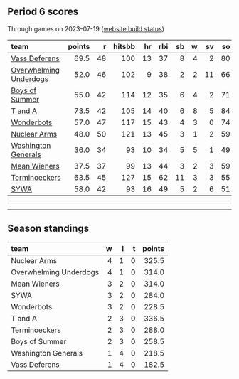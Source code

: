 

## Period 6 scores

Through games on 2023-07-19 ([website build status](https://github.com/brian-bot/pl-site/actions))


|team                   | points|  r| hitsbb| hr| rbi| sb|  w| sv| so|   era|  whip|
|:----------------------|------:|--:|------:|--:|---:|--:|--:|--:|--:|-----:|-----:|
|[Vass Deferens](./vassdeferens)|   69.5| 48|    100| 13|  37|  8|  4|  2| 80| 2.700| 1.091|
|[Overwhelming Underdogs](./overwhelmingunderdogs)|   52.0| 46|    102|  9|  38|  2|  2| 11| 66| 4.215| 1.010|
|[Boys of Summer](./boysofsummer)|   55.0| 42|    114| 12|  35|  6|  4|  2| 71| 4.117| 1.238|
|[T and A](./tanda)     |   73.5| 42|    105| 14|  40|  6|  8|  5| 84| 3.657| 1.219|
|[Wonderbots](./wonderbots)|   57.0| 47|    117| 15|  43|  4|  3|  0| 74| 5.226| 1.313|
|[Nuclear Arms](./nucleararms)|   48.0| 50|    121| 13|  45|  3|  1|  2| 59| 5.333| 1.556|
|[Washington Generals](./washingtongenerals)|   36.0| 34|     93| 10|  34|  5|  5|  1| 49| 3.836| 1.295|
|[Mean Wieners](./meanwieners)|   37.5| 37|     99| 13|  44|  3|  2|  3| 59| 6.658| 1.479|
|[Terminoeckers](./terminoeckers)|   63.5| 45|    127| 15|  62| 11|  3|  3| 55| 7.594| 1.469|
|[SYWA](./sywa)         |   58.0| 42|     93| 16|  49|  5|  2|  6| 51| 4.208| 1.208|

* * *
* * *

## Season standings


|team                   |  w|  l|  t| points|
|:----------------------|--:|--:|--:|------:|
|Nuclear Arms           |  4|  1|  0|  325.5|
|Overwhelming Underdogs |  4|  1|  0|  314.0|
|Mean Wieners           |  3|  2|  0|  314.0|
|SYWA                   |  3|  2|  0|  284.0|
|Wonderbots             |  3|  2|  0|  228.5|
|T and A                |  2|  3|  0|  336.5|
|Terminoeckers          |  2|  3|  0|  288.0|
|Boys of Summer         |  2|  3|  0|  258.5|
|Washington Generals    |  1|  4|  0|  218.5|
|Vass Deferens          |  1|  4|  0|  182.5|


